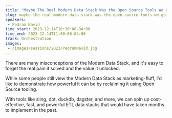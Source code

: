 ```yaml
---
title: "Maybe The Real Modern Data Stack Was the Open Source Tools We Got Along The Way"
slug: maybe-the-real-modern-data-stack-was-the-open-source-tools-we-got-along-the-way
speakers:
 - Pedram Navid
time_start: 2023-12-14T10:30:00-04:00
time_end: 2023-12-14T11:00:00-04:00
track: Orchestration
images:
 - /images/sessions/2023/PedramNavid.jpg
---
```


There are many misconceptions of the Modern Data Stack, and it's easy to forget the real pain it solved and the value it unlocked. 
  
While some people still view the Modern Data Stack as marketing-fluff, I'd like to demonstrate how powerful it can be by reclaiming it using Open Source tooling.  
 
With tools like sling, dbt, duckdb, dagster, and more, we can spin up cost-effective, fast, and powerful ETL data stacks that would have taken months to implement in the past.